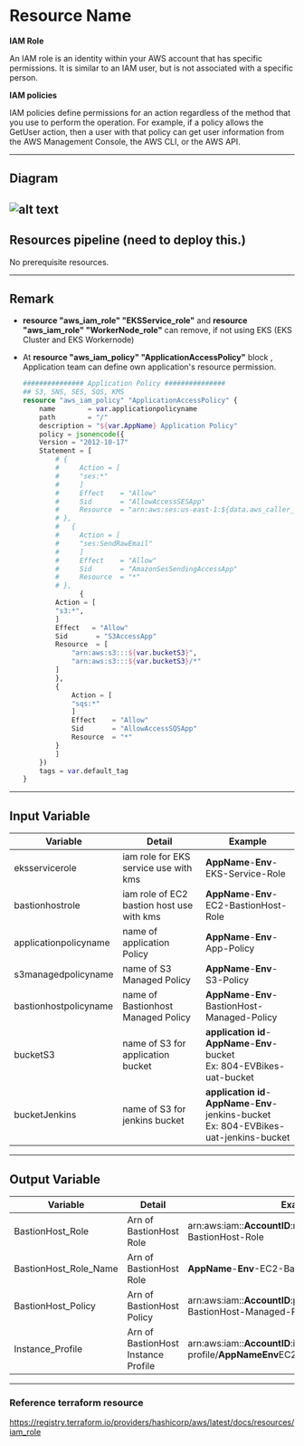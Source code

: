 # Resource Name

**IAM Role**

An IAM role is an identity within your AWS account that has specific permissions. It is similar to an IAM user, but is not associated with a specific person.

**IAM policies**

IAM policies define permissions for an action regardless of the method that you use to perform the operation. For example, if a policy allows the GetUser action, then a user with that policy can get user information from the AWS Management Console, the AWS CLI, or the AWS API.

----
## Diagram
![alt text](KBTG-Terraform-diagram-7.IAMRole.drawio.png)
----
## Resources pipeline (need to deploy this.)
No prerequisite resources. 

----
## Remark
 * **resource "aws_iam_role" "EKSService_role"** and **resource "aws_iam_role" "WorkerNode_role"** can remove, if not using EKS (EKS Cluster and EKS Workernode)

 * At **resource "aws_iam_policy" "ApplicationAccessPolicy"** block , Application team  can define own application's resource permission.

    ``` tf
    ############### Application Policy ###############
    ## S3, SNS, SES, SQS, KMS
    resource "aws_iam_policy" "ApplicationAccessPolicy" {
        name        = var.applicationpolicyname
        path        = "/"
        description = "${var.AppName} Application Policy"
        policy = jsonencode({
        Version = "2012-10-17"
        Statement = [
            # {
            #     Action = [
            #     "ses:*"
            #     ]
            #     Effect    = "Allow"
            #     Sid       = "AllowAccessSESApp"
            #     Resource  = "arn:aws:ses:us-east-1:${data.aws_caller_identity.caller_identity_awsappaccount.account_id}:identity/${var.email_app}"
            # },
            #   {
            #     Action = [
            #     "ses:SendRawEmail"
            #     ]
            #     Effect    = "Allow"
            #     Sid       = "AmazonSesSendingAccessApp"
            #     Resource  = "*"
            # },
                  {
            Action = [
            "s3:*",
            ]
            Effect   = "Allow"
            Sid       = "S3AccessApp"
            Resource  = [
                "arn:aws:s3:::${var.bucketS3}",
                "arn:aws:s3:::${var.bucketS3}/*"
            ]
            },      
            {
                Action = [
                "sqs:*"
                ]
                Effect    = "Allow"
                Sid       = "AllowAccessSQSApp"
                Resource  = "*"
            }         
            ]
        })
        tags = var.default_tag
    }
    ```

----
## Input Variable
Variable | Detail | Example |
----- | ----- | ----- |
eksservicerole | iam role for EKS service use with kms | **AppName**-**Env**-EKS-Service-Role |
bastionhostrole | iam role of EC2 bastion host use with kms | **AppName**-**Env**-EC2-BastionHost-Role |
applicationpolicyname | name of application Policy | **AppName**-**Env**-App-Policy |
s3managedpolicyname | name of S3 Managed Policy | **AppName**-**Env**-S3-Policy |
bastionhostpolicyname | name of Bastionhost Managed Policy | **AppName**-**Env**-BastionHost-Managed-Policy |
bucketS3 | name of S3 for application bucket | **application id**-**AppName**-**Env**-bucket <br/> Ex: 804-EVBikes-uat-bucket|
bucketJenkins | name of S3 for jenkins bucket | **application id**-**AppName**-**Env**-jenkins-bucket <br/> Ex: 804-EVBikes-uat-jenkins-bucket|

----
## Output Variable
Variable | Detail | Example |
----- | ----- | ----- |
BastionHost_Role | Arn of BastionHost Role | arn:aws:iam::**AccountID**:role/**AppName**-**Env**-EC2-BastionHost-Role |
BastionHost_Role_Name | Arn of BastionHost Role | **AppName**-**Env**-EC2-BastionHost-Role |
BastionHost_Policy | Arn of BastionHost Policy | arn:aws:iam::**AccountID**:policy/**AppName**-**Env**-BastionHost-Managed-Policy |
Instance_Profile | Arn of BastionHost Instance Profile | arn:aws:iam::**AccountID**:instance-profile/**AppNameEnv**EC2BastionHostInstanceProfile |

----
### Reference terraform resource
https://registry.terraform.io/providers/hashicorp/aws/latest/docs/resources/iam_role